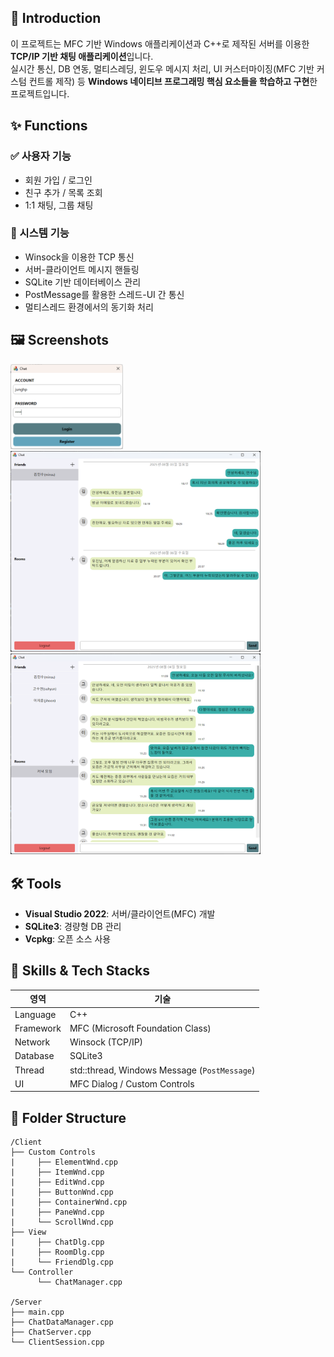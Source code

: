 ## 📌 Introduction

이 프로젝트는 MFC 기반 Windows 애플리케이션과 C++로 제작된 서버를 이용한 **TCP/IP 기반 채팅 애플리케이션**입니다.  
실시간 통신, DB 연동, 멀티스레딩, 윈도우 메시지 처리, UI 커스터마이징(MFC 기반 커스텀 컨트롤 제작) 등 **Windows 네이티브 프로그래밍 핵심 요소들을 학습하고 구현**한 프로젝트입니다.


## ✨ Functions

### ✅ 사용자 기능
- 회원 가입 / 로그인
- 친구 추가 / 목록 조회
- 1:1 채팅, 그룹 채팅

### 🔧 시스템 기능
- Winsock을 이용한 TCP 통신
- 서버-클라이언트 메시지 핸들링
- SQLite 기반 데이터베이스 관리
- PostMessage를 활용한 스레드-UI 간 통신
- 멀티스레드 환경에서의 동기화 처리


## 🖼️ Screenshots

<img src="screenshots/login.png" width="180"/> <img src="screenshots/singlechat.png" width="400"/> <img src="screenshots/multichat.png" width="400"/>


## 🛠️ Tools

- **Visual Studio 2022**: 서버/클라이언트(MFC) 개발
- **SQLite3**: 경량형 DB 관리
- **Vcpkg**: 오픈 소스 사용


## 🧠 Skills & Tech Stacks

| 영역 | 기술 |
|------|------|
| Language | C++ |
| Framework | MFC (Microsoft Foundation Class) |
| Network | Winsock (TCP/IP) |
| Database | SQLite3 |
| Thread | std::thread, Windows Message (`PostMessage`) |
| UI | MFC Dialog / Custom Controls |


## 📂 Folder Structure
```
/Client
├── Custom Controls
|     ├── ElementWnd.cpp
|     ├── ItemWnd.cpp
|     ├── EditWnd.cpp
|     ├── ButtonWnd.cpp
|     ├── ContainerWnd.cpp
|     ├── PaneWnd.cpp
|     └── ScrollWnd.cpp
├── View
|     ├── ChatDlg.cpp
|     ├── RoomDlg.cpp
|     └── FriendDlg.cpp
└── Controller
      └── ChatManager.cpp

/Server
├── main.cpp
├── ChatDataManager.cpp
├── ChatServer.cpp
└── ClientSession.cpp
```
